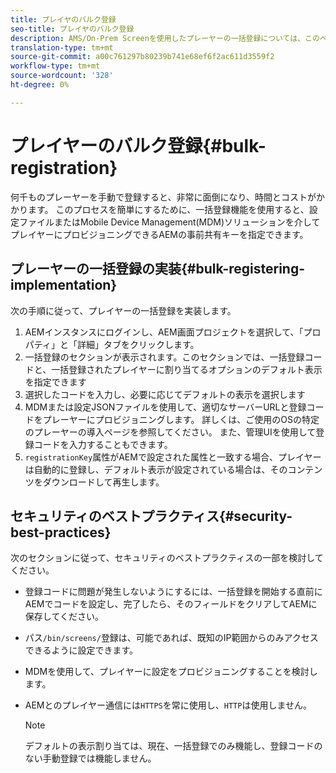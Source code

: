 ```yaml
---
title: プレイヤのバルク登録
seo-title: プレイヤのバルク登録
description: AMS/On-Prem Screenを使用したプレーヤーの一括登録については、このページを参照してください。
translation-type: tm+mt
source-git-commit: a00c761297b80239b741e68ef6f2ac611d3559f2
workflow-type: tm+mt
source-wordcount: '328'
ht-degree: 0%

---
```



# プレイヤーのバルク登録{#bulk-registration}

何千ものプレーヤーを手動で登録すると、非常に面倒になり、時間とコストがかかります。 このプロセスを簡単にするために、一括登録機能を使用すると、設定ファイルまたはMobile Device Management(MDM)ソリューションを介してプレイヤーにプロビジョニングできるAEMの事前共有キーを指定できます。

## プレーヤーの一括登録の実装{#bulk-registering-implementation}

次の手順に従って、プレイヤーの一括登録を実装します。

1. AEMインスタンスにログインし、AEM画面プロジェクトを選択して、「プロパティ」と「詳細」タブをクリックします。
1. 一括登録のセクションが表示されます。このセクションでは、一括登録コードと、一括登録されたプレイヤーに割り当てるオプションのデフォルト表示を指定できます
1. 選択したコードを入力し、必要に応じてデフォルトの表示を選択します
1. MDMまたは設定JSONファイルを使用して、適切なサーバーURLと登録コードをプレーヤーにプロビジョニングします。 詳しくは、ご使用のOSの特定のプレーヤーの導入ページを参照してください。 また、管理UIを使用して登録コードを入力することもできます。
1. `registrationKey`属性がAEMで設定された属性と一致する場合、プレイヤーは自動的に登録し、デフォルト表示が設定されている場合は、そのコンテンツをダウンロードして再生します。

## セキュリティのベストプラクティス{#security-best-practices}

次のセクションに従って、セキュリティのベストプラクティスの一部を検討してください。

* 登録コードに問題が発生しないようにするには、一括登録を開始する直前にAEMでコードを設定し、完了したら、そのフィールドをクリアしてAEMに保存してください。

* パス`/bin/screens/`登録は、可能であれば、既知のIP範囲からのみアクセスできるように設定できます。

* MDMを使用して、プレイヤーに設定をプロビジョニングすることを検討します。

* AEMとのプレイヤー通信には`HTTPS`を常に使用し、`HTTP`は使用しません。

   >[!NOTE]
   >デフォルトの表示割り当ては、現在、一括登録でのみ機能し、登録コードのない手動登録では機能しません。